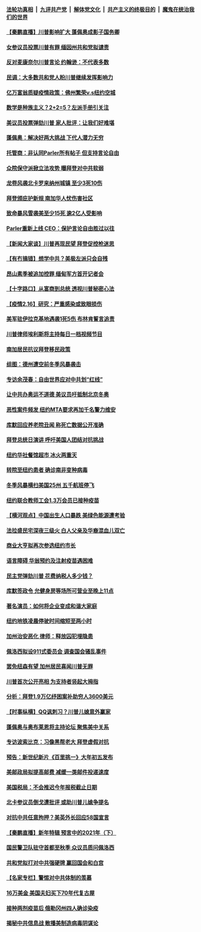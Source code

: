 ####  [法轮功真相](../../../../basic/blob/master/README.md?t=02170831) &nbsp;|&nbsp; [九评共产党](../../../../9ping.md/blob/master/README.md?t=02170831) &nbsp;|&nbsp; [解体党文化](../../../../jtdwh.md/blob/master/README.md?t=02170831)  &nbsp;|&nbsp; [共产主义的终极目的](../../../../gczydzjmd.md/blob/master/README.md?t=02170831) &nbsp;|&nbsp; [魔鬼在统治我们的世界](../../../../mgztzwmdsj.md/blob/master/README.md?t=02170831) 

#### [【秦鹏直播】川普影响扩大 蓬佩奥成影子国务卿](../pages/nsc412/n12756512.md?t=02170831) 

#### [女参议员投票川普有罪 缅因州共和党拟谴责](../pages/nsc412/n12756434.md?t=02170831) 

#### [反对麦康奈尔川普言论 约翰逊：不代表多数](../pages/nsc412/n12756470.md?t=02170831) 

#### [民调：大多数共和党人盼川普继续发挥影响力](../pages/nsc412/n12756220.md?t=02170831) 

#### [亿万富翁质疑疫情政策：佛州繁荣v.s纽约空城](../pages/nsc412/n12756353.md?t=02170831) 

#### [数学是种族主义？2+2=5？左派手册引关注](../pages/nsc412/n12755204.md?t=02170831) 

#### [美议员投票弹劾川普 家人批评：让我们好难堪](../pages/nsc412/n12756307.md?t=02170831) 

#### [蓬佩奥：解决好两大挑战 下代人潜力无穷](../pages/nsc412/n12756290.md?t=02170831) 

#### [托管商：非认同Parler所有帖子 但支持言论自由](../pages/nsc412/n12756224.md?t=02170831) 

#### [众院保守派掀立法攻势 曝拜登对中共软弱](../pages/nsc412/n12756062.md?t=02170831) 

#### [龙卷风袭北卡罗来纳州城镇 至少3死10伤](../pages/nsc412/n12755973.md?t=02170831) 

#### [拜登颁庇护新规 南加华人忧伤害社区](../pages/nsc412/n12752852.md?t=02170831) 

#### [致命暴风雪袭美至少15死 逾2亿人受影响](../pages/nsc412/n12755956.md?t=02170831) 

#### [Parler重新上线 CEO：保护言论自由胜过以往](../pages/nsc412/n12755850.md?t=02170831) 

#### [【新闻大家谈】川普再现民望 拜登促控枪迷思](../pages/nsc412/n12755948.md?t=02170831) 

#### [【有冇搞错】想学中共？美极左派只会自残](../pages/nsc412/n12754938.md?t=02170831) 

#### [昂山素季被追加控罪 缅甸军方首开记者会](../pages/nsc412/n12755901.md?t=02170831) 

#### [【十字路口】从富商到总统 透视川普秘密心法](../pages/nsc412/n12755183.md?t=02170831) 

#### [【疫情2.16】研究：严重感染或致眼损伤](../pages/nsc412/n12755634.md?t=02170831) 

#### [美军驻伊拉克基地遇袭1死5伤 布林肯誓言追责](../pages/nsc412/n12755508.md?t=02170831) 

#### [川普律师埃利斯将主持每日一档视频节目](../pages/nsc412/n12755461.md?t=02170831) 

#### [南加居民抗议拜登移民政策](../pages/nsc412/n12755484.md?t=02170831) 

#### [组图：德州遭空前冬季风暴袭击](../pages/nsc412/n12755460.md?t=02170831) 

#### [专访余茂春：自由世界应对中共划“红线”](../pages/nsc412/n12755344.md?t=02170831) 

#### [让中共办奥运不道德 美议员吁抵制北京冬奥](../pages/nsc412/n12755311.md?t=02170831) 

#### [恶性案件频发 纽约MTA要求再加千名警力维安](../pages/nsc412/n12755232.md?t=02170831) 

#### [库默回应养老院丑闻 称死亡数据公开准确](../pages/nsc412/n12755237.md?t=02170831) 

#### [拜登总统日演讲 呼吁美国人团结对抗挑战](../pages/nsc412/n12755160.md?t=02170831) 

#### [纽约华社餐馆超市 冰火两重天](../pages/nsc412/n12755319.md?t=02170831) 

#### [转院至纽约患者 确诊南非变种病毒](../pages/nsc412/n12755240.md?t=02170831) 

#### [冬季风暴横扫美国25州 五千航班停飞](../pages/nsc412/n12755235.md?t=02170831) 

#### [纽约联合教师工会1.3万会员已接种疫苗](../pages/nsc412/n12755127.md?t=02170831) 

#### [【横河观点】中国出生人口暴跌 美绿色能源遭考验](../pages/nsc412/n12754990.md?t=02170831) 

#### [法拉盛民宅深夜三级火 白人父亲及华裔混血儿双亡](../pages/nsc412/n12755243.md?t=02170831) 

#### [商业大亨拟再次参选纽约市长](../pages/nsc412/n12755131.md?t=02170831) 

#### [语言障碍  华翁预约及注射疫苗遇困难](../pages/nsc412/n12755229.md?t=02170831) 

#### [民主党弹劾川普 花费纳税人多少钱？](../pages/nsc412/n12755207.md?t=02170831) 

#### [库默签政令 允健身房等场所可营业至晚上11点](../pages/nsc412/n12755217.md?t=02170831) 

#### [著名演员：如何将企业变成和谐大家庭](../pages/nsc412/n12755211.md?t=02170831) 

#### [纽约地铁凌晨停驶时间缩短至两小时](../pages/nsc412/n12755214.md?t=02170831) 

#### [加州治安恶化 律师：释放囚犯埋隐患](../pages/nsc412/n12755163.md?t=02170831) 

#### [佩洛西拟设911式委员会 调查国会骚乱事件](../pages/nsc412/n12755047.md?t=02170831) 

#### [罢免纽森有望 加州居民喜闻川普无罪](../pages/nsc412/n12753318.md?t=02170831) 

#### [川普首次公开亮相 为支持者竖起大拇指](../pages/nsc412/n12755020.md?t=02170831) 

#### [分析：拜登1.9万亿纾困案补助穷人3600美元](../pages/nsc412/n12754896.md?t=02170831) 

#### [【时事纵横】QQ讽刺习？川普儿媳意外赢家](../pages/nsc412/n12754813.md?t=02170831) 

#### [蓬佩奥与奥布莱恩将主持论坛 聚焦美中关系](../pages/nsc412/n12754640.md?t=02170831) 

#### [专访波索比克：习像黑帮老大 拜登虚假对抗](../pages/nsc412/n12754800.md?t=02170831) 

#### [预告：新世纪新片《百里挑一》大年初五发布](../pages/nsc412/n12741277.md?t=02170831) 

#### [美邮政局拟提高邮费 减缓一类邮件投递速度](../pages/nsc412/n12754729.md?t=02170831) 

#### [美国税局：不会推迟今年报税截止日期](../pages/nsc412/n12754872.md?t=02170831) 

#### [北卡参议员倒戈遭批评 或助川普儿媳争提名](../pages/nsc412/n12754560.md?t=02170831) 

#### [对抗中共任意拘押？美英外长回应58国宣言](../pages/nsc412/n12754684.md?t=02170831) 

#### [【秦鹏直播】新年特辑 预言中的2021年（下）](../pages/nsc412/n12754784.md?t=02170831) 

#### [国民警卫队驻守首都至秋季 众议员质问佩洛西](../pages/nsc412/n12754709.md?t=02170831) 

#### [共和党拟打对中共强硬牌 赢回国会和白宫](../pages/nsc412/n12754734.md?t=02170831) 

#### [【名家专栏】警惕对中共体制的羡慕](../pages/nsc412/n12754266.md?t=02170831) 

#### [16万美金 美国夫妇买下70年代复古屋](../pages/nsc412/n12754220.md?t=02170831) 

#### [接种两剂疫苗后 俄勒冈州四人确诊染疫](../pages/nsc412/n12754481.md?t=02170831) 

#### [揭秘中共信息战 散播美制造病毒阴谋论](../pages/nsc412/n12754537.md?t=02170831) 

